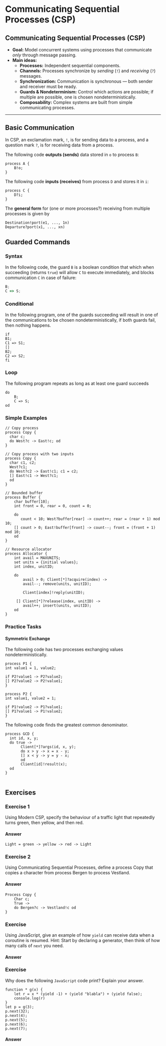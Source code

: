 # Communicating Sequential Processes (CSP)

## Communicating Sequential Processes (CSP)

- **Goal:** Model concurrent systems using processes that communicate *only* through message passing.
- **Main ideas:**
    - **Processes:** Independent sequential components.
    - **Channels:** Processes synchronize by *sending* (`!`) and *receiving* (`?`) messages.
    - **Synchronization:** Communication is synchronous — both sender and receiver must be ready.
    - **Guards & Nondeterminism:** Control which actions are possible; if multiple are possible, one is chosen
      nondeterministically.
    - **Composability:** Complex systems are built from simple communicating processes.

---

## Basic Communication

In CSP, an exclamation mark, `!`, is for sending data to a process, and a question mark `?`, is for receiving data from
a process.

The following code **outputs (sends)** data stored in `o` to process `B`:

```
process A { 
    B!o; 
}
```

The following code **inputs (receives)** from process `D` and stores it in `i`:

```
process C { 
    D?i; 
}
```

The **general form** for (one or more processes?) receiving from multiple processes is given by

```
Destination!port(e1, ..., 1n)
Departure?port(x1, ..., xn)
```

## Guarded Commands

### Syntax

In the following code, the guard `B` is a boolean condition that which when succeeding (returns `true`) will allow `C`
to execute immediately, and blocks communication `C` in case of failure:

```js 
B;
C => S;
````

### Conditional

In the following program, one of the guards succeeding will result in one of the communications to be chosen
nondeterministically, if both guards fail, then nothing happens.

```
if
B1;
C1 => S1;
[]
B2;
C2 => S2;
fi
```

### Loop

The following program repeats as long as at least one guard succeeds

```
do 
    B;
    C => S;
od
```

### Simple Examples

```
// Copy process
process Copy {
  char c;
  do West?c -> East!c; od
}
```

```
// Copy process with two inputs 
process Copy {
  char c1, c2;
  West?c1;
  do West?c2 -> East!c1; c1 = c2;
  [] East!c1 -> West?c1;
  od
}
```

```
// Bounded buffer
process Buffer {
    char buffer[10];
    int front = 0, rear = 0, count = 0;

    do 
       count < 10; West?buffer[rear] -> count++; rear = (rear + 1) mod 10;
    [] count > 0; East!buffer[front] -> count--; front = (front + 1) mod 10;
    od
}
```

```
// Resource allocator
process Allocator {
    int avail = MAXUNITS;
    set units = {initial values};
    int index, unitID;

    do 
        avail > 0; Client[*]?acquire(index) -> 
        avail--; remove(units, unitID);
        
        Client[index]!reply(unitID);
        
     [] Client[*]?release(index, unitID) -> 
        avail++; insert(units, unitID);
    od
}

```

### Practice Tasks

#### Symmetric Exchange

The following code has two processes exchanging values nondeterministically.

```
process P1 {
int value1 = 1, value2;

if P2!value1 -> P2?value2;
[] P2?value2 -> P2!value1;
}

process P2 {
int value1, value2 = 1;

if P1!value2 -> P1?value1;
[] P1?value1 -> P1!value2;
}
```

The following code finds the greatest common denominator.

```
process GCD {
  int id, x, y;
  do true ->
       Client[*]?args(id, x, y);
       do x > y -> x = x - y;
       [] x < y -> y = y - x;
       od
       Client[id]!result(x);
  od
}
```

```

```

## Exercises

### Exercise 1

Using Modern CSP, specify the behaviour of a traffic light that repeatedly turns green, then yellow, and
then red.

#### Answer

`Light = green -> yellow -> red -> Light`

### Exercise 2

Using Communicating Sequential Processes, define a process Copy that copies a character from
process Bergen to process Vestland.

#### Answer

```
Process Copy {
    Char c;
    True ->
    do Bergen?c -> Vestland!c od
}
```

### Exercise

Using JavaScript, give an example of how `yield` can receive data
when a coroutine is resumed.
Hint: Start by declaring a generator, then think of how many calls of `next` you need.

#### Answer

### Exercise

Why does the following `JavaScript` code print? Explain your answer.

```
function * g(x) {
    let r = x * (yield -1) + (yield "blabla") + (yield false); 
    console.log(r)
}
let p = g(3);
p.next(32);
p.next(4);
p.next(5);
p.next(6);
p.next(7);
```

#### Answer


